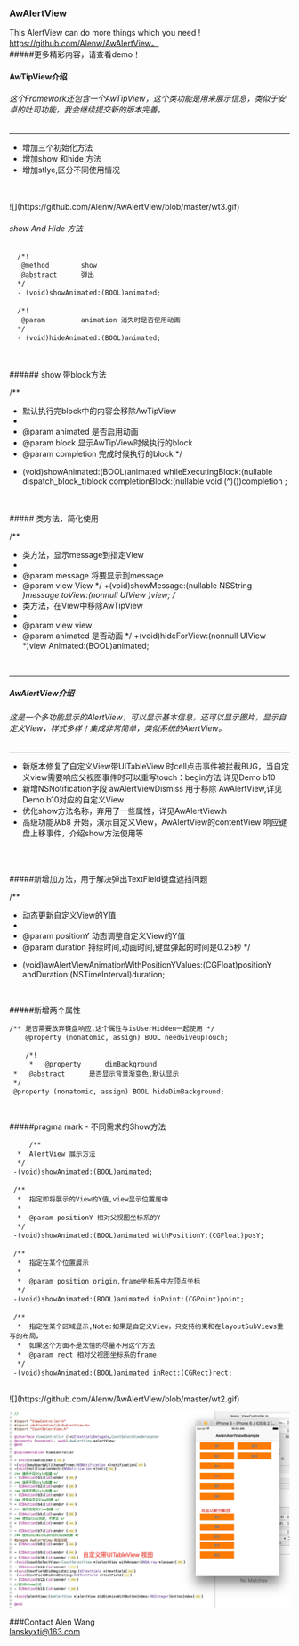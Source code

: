 ### AwAlertView
This AlertView can do more things which you need !
<br/>
https://github.com/Alenw/AwAlertView。
<br/>
#####更多精彩内容，请查看demo！

####   AwTipView介绍
###### 这个Framework还包含一个AwTipView，这个类功能是用来展示信息，类似于安卓的吐司功能，我会继续提交新的版本完善。<br>
<hr>
<ul>
<li>增加三个初始化方法</li>
 <li>增加show 和hide 方法</li>
 <li>增加stlye,区分不同使用情况</li>
</ul>
<br>

<br/>
![](https://github.com/Alenw/AwAlertView/blob/master/wt3.gif)
<br/>

###### show And Hide 方法
     
   
      /*!
       @method        show
       @abstract      弹出
      */
      - (void)showAnimated:(BOOL)animated;

      /*!
       @param         animation 消失时是否使用动画
      */
      - (void)hideAnimated:(BOOL)animated;

<br/>
<br>
###### show 带block方法


/**
 *  默认执行完block中的内容会移除AwTipView
 *
 *  @param animated   是否启用动画
 *  @param block      显示AwTipView时候执行的block
 *  @param completion 完成时候执行的block
 */

- (void)showAnimated:(BOOL)animated whileExecutingBlock:(nullable dispatch_block_t)block completionBlock:(nullable void (^)())completion ;
<br/>
<br>
##### 类方法，简化使用


/**
 *  类方法，显示message到指定View
 *
 *  @param message 将要显示到message
 *  @param view    View
 */
+(void)showMessage:(nullable NSString *)message toView:(nonnull UIView *)view;
/**
 *  类方法，在View中移除AwTipView
 *
 *  @param view     view
 *  @param animated 是否动画
 */
+(void)hideForView:(nonnull UIView *)view Animated:(BOOL)animated;

<br/>
<hr>



##### AwAlertView介绍
###### 这是一个多功能显示的AlertView，可以显示基本信息，还可以显示图片，显示自定义View，样式多样！集成非常简单，类似系统的AlertView。<br>

<hr>
<ul>
<li>新版本修复了自定义View带UITableView 时cell点击事件被拦截BUG，当自定义view需要响应父视图事件时可以重写touch：begin方法 详见Demo b10 </li>
<li>新增NSNotification字段 awAlertViewDismiss 用于移除 AwAlertView,详见Demo b10对应的自定义View </li>
<li>优化show方法名称，弃用了一些属性，详见AwAlertView.h</li>
<li>高级功能从b8 开始，演示自定义View，AwAlertView的contentView 响应键盘上移事件，介绍show方法使用等 </li>
</ul>
<br>

<br/>

#####新增加方法，用于解决弹出TextField键盘遮挡问题


  /**
   *  动态更新自定义View的Y值
   *
   *  @param positionY 动态调整自定义View的Y值
   *  @param duration  持续时间,动画时间,键盘弹起的时间是0.25秒
   */
  - (void)awAlertViewAnimationWithPositionYValues:(CGFloat)positionY andDuration:(NSTimeInterval)duration;

<br/>

#####新增两个属性
       

 	/** 是否需要放弃键盘响应,这个属性与isUserHidden一起使用 */
        @property (nonatomic, assign) BOOL needGiveupTouch;

        /*!
         *   @property      dimBackground
 	 *   @abstract      是否显示背景渐变色,默认显示
	 */
 	 @property (nonatomic, assign) BOOL hideDimBackground;
	 
<br/>

#####pragma mark - 不同需求的Show方法

      
         /**
	  *  AlertView 展示方法
	  */
	 -(void)showAnimated:(BOOL)animated;

	 /**
 	  *  指定即将展示的View的Y值,view显示位置居中
	  *
 	  *  @param positionY 相对父视图坐标系的Y
 	  */
	 -(void)showAnimated:(BOOL)animated withPositionY:(CGFloat)posY;

	 /**
 	  *  指定在某个位置展示
 	  *
 	  *  @param position origin,frame坐标系中左顶点坐标
 	  */
	 -(void)showAnimated:(BOOL)animated inPoint:(CGPoint)point;

	 /**
	  *  指定在某个区域显示,Note:如果是自定义View，只支持约束和在layoutSubViews重写的布局，
	  *  如果这个方面不是太懂的尽量不用这个方法
	  *  @param rect 相对父视图坐标系的frame
	  */
	 -(void)showAnimated:(BOOL)animated inRect:(CGRect)rect;

<br/>
![](https://github.com/Alenw/AwAlertView/blob/master/wt2.gif)
<br/>

![](https://github.com/Alenw/AwAlertView/blob/master/share.png)
<br/>

###Contact
Alen Wang
<br/>
lanskyxti@163.com

